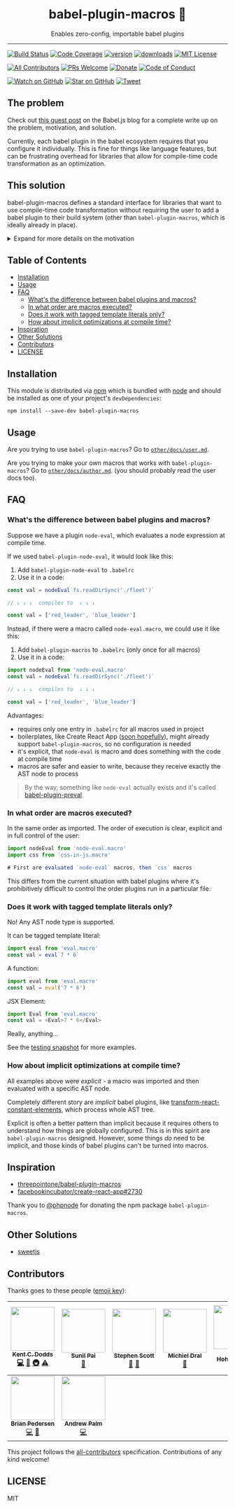 <div align="center">
<h1>babel-plugin-macros 🎣</h1>

Enables zero-config, importable babel plugins

</div>

<hr />

[![Build Status][build-badge]][build]
[![Code Coverage][coverage-badge]][coverage]
[![version][version-badge]][package]
[![downloads][downloads-badge]][npmchart]
[![MIT License][license-badge]][license]

[![All Contributors](https://img.shields.io/badge/all_contributors-9-orange.svg?style=flat-square)](#contributors)
[![PRs Welcome][prs-badge]][prs]
[![Donate][donate-badge]][donate]
[![Code of Conduct][coc-badge]][coc]

[![Watch on GitHub][github-watch-badge]][github-watch]
[![Star on GitHub][github-star-badge]][github-star]
[![Tweet][twitter-badge]][twitter]

## The problem

Check out <a href="https://babeljs.io/blog/2017/09/11/zero-config-with-babel-plugin-macros" rel="nofollow">this guest post</a> on the Babel.js blog for a complete write up on the problem, motivation, and solution.

Currently, each babel plugin in the babel ecosystem requires that you configure
it individually. This is fine for things like language features, but can be
frustrating overhead for libraries that allow for compile-time code
transformation as an optimization.

## This solution

babel-plugin-macros defines a standard interface for libraries that want to use
compile-time code transformation without requiring the user to add a babel
plugin to their build system (other than `babel-plugin-macros`, which is ideally
already in place).

<details>

<summary>Expand for more details on the motivation</summary>

For instance, many css-in-js libraries have a css tagged template string
function:

```js
const styles = css`
  .red {
    color: red;
  }
`
```

The function compiles your css into (for example) an object with generated class
names for each of the classes you defined in your css:

```js
console.log(styles) // { red: "1f-d34j8rn43y587t" }
```

This class name can be generated at runtime (in the browser), but this has some
disadvantages:

* There is cpu usage/time overhead; the client needs to run the code to generate
  these classes every time the page loads
* There is code bundle size overhead; the client needs to receive a CSS parser
  in order to generate these class names, and shipping this makes the amount of
  js the client needs to parse larger.

To help solve those issues, many css-in-js libraries write their own babel
plugin that generates the class names at compile-time instead of runtime:

```js
// Before running through babel:
const styles = css`
  .red {
    color: red;
  }
`
// After running through babel, with the library-specific plugin:
const styles = {red: '1f-d34j8rn43y587t'}
```

If the css-in-js library supported babel-plugin-macros instead, then they wouldn't need
their own babel plugin to compile these out; they could instead rely on
babel-plugin-macros to do it for them. So if a user already had babel-plugin-macros installed
and configured with babel, then they wouldn't need to change their babel
configuration to get the compile-time benefits of the library. This would be
most useful if the boilerplate they were using came with babel-plugin-macros out of the
box, which is what we're hoping will be true for create-react-app in the future.

Although css-in-js is the most common example, there are lots of other things
you could use `babel-plugin-macros` for, like:

* Compiling GraphQL fragments into objects so that the client doesn't need a
  GraphQL parser
* Eval-ing out code at compile time that will be baked into the runtime code,
  for instance to get a list of directories in the filesystem (see
  [preval][preval])

</details>

## Table of Contents

<!-- START doctoc generated TOC please keep comment here to allow auto update -->

<!-- DON'T EDIT THIS SECTION, INSTEAD RE-RUN doctoc TO UPDATE -->

* [Installation](#installation)
* [Usage](#usage)
* [FAQ](#faq)
  * [What's the difference between babel plugins and macros?](#whats-the-difference-between-babel-plugins-and-macros)
  * [In what order are macros executed?](#in-what-order-are-macros-executed)
  * [Does it work with tagged template literals only?](#does-it-work-with-tagged-template-literals-only)
  * [How about implicit optimizations at compile time?](#how-about-implicit-optimizations-at-compile-time)
* [Inspiration](#inspiration)
* [Other Solutions](#other-solutions)
* [Contributors](#contributors)
* [LICENSE](#license)

<!-- END doctoc generated TOC please keep comment here to allow auto update -->

## Installation

This module is distributed via [npm][npm] which is bundled with [node][node] and
should be installed as one of your project's `devDependencies`:

```
npm install --save-dev babel-plugin-macros
```

## Usage

Are you trying to use `babel-plugin-macros`? Go to
[`other/docs/user.md`](https://github.com/kentcdodds/babel-plugin-macros/blob/master/other/docs/user.md).

Are you trying to make your own macros that works with `babel-plugin-macros`? Go to
[`other/docs/author.md`](https://github.com/kentcdodds/babel-plugin-macros/blob/master/other/docs/author.md).
(you should probably read the user docs too).

## FAQ

### What's the difference between babel plugins and macros?

Suppose we have a plugin `node-eval`, which evaluates a node expression at compile time.

If we used `babel-plugin-node-eval`, it would look like this:

1. Add `babel-plugin-node-eval` to `.babelrc`
2. Use it in a code:

```js
const val = nodeEval`fs.readDirSync('./fleet')`

// ↓ ↓ ↓  compiles to  ↓ ↓ ↓

const val = ['red_leader', 'blue_leader']
```

Instead, if there were a macro called `node-eval.macro`, we could use
it like this:

1. Add `babel-plugin-macros` to `.babelrc` (only once for all macros)
2. Use it in a code:

```js
import nodeEval from 'node-eval.macro'
const val = nodeEval`fs.readDirSync('./fleet')`

// ↓ ↓ ↓  compiles to  ↓ ↓ ↓

const val = ['red_leader', 'blue_leader']
```

Advantages:

* requires only one entry in `.babelrc` for all macros used in project
* boilerplates, like Create React App ([soon hopefully][cra-issue]), might already support `babel-plugin-macros`, so no configuration is needed
* it's explicit, that `node-eval` is macro and does something with the code at compile time
* macros are safer and easier to write, because they receive exactly the AST node to process

> By the way, something like `node-eval` actually exists and it's called [babel-plugin-preval][preval].

### In what order are macros executed?

In the same order as imported. The order of execution is clear, explicit
and in full control of the user:

```js
import nodeEval from 'node-eval.macro'
import css from 'css-in-js.macro'

# First are evaluated `node-eval` macros, then `css` macros
```

This differs from the current situation with babel plugins where
it's prohibitively difficult to control the order plugins run in
a particular file.

### Does it work with tagged template literals only?

No! Any AST node type is supported.

It can be tagged template literal:

```js
import eval from 'eval.macro'
const val = eval`7 * 6`
```

A function:

```js
import eval from 'eval.macro'
const val = eval('7 * 6')
```

JSX Element:

```js
import Eval from 'eval.macro'
const val = <Eval>7 * 6</Eval>
```

Really, anything...

See the [testing snapshot](https://github.com/kentcdodds/babel-plugin-macros/blob/master/src/__tests__/__snapshots__/index.js.snap) for more examples.

### How about implicit optimizations at compile time?

All examples above were _explicit_ - a macro was imported and then evaluated
with a specific AST node.

Completely different story are _implicit_ babel plugins, like
[transform-react-constant-elements](https://babeljs.io/docs/plugins/transform-react-constant-elements/),
which process whole AST tree.

Explicit is often a better pattern than implicit because it requires others to understand
how things are globally configured. This is in this spirit are `babel-plugin-macros` designed.
However, some things _do_ need to be implicit, and those kinds of babel plugins can't be
turned into macros.

## Inspiration

* [threepointone/babel-plugin-macros](https://github.com/threepointone/babel-plugin-macros)
* [facebookincubator/create-react-app#2730][cra-issue]

Thank you to [@phpnode](https://github.com/phpnode) for donating the npm package `babel-plugin-macros`.

## Other Solutions

* [sweetjs](http://sweetjs.org/)

## Contributors

Thanks goes to these people ([emoji key][emojis]):

<!-- ALL-CONTRIBUTORS-LIST:START - Do not remove or modify this section -->

<!-- prettier-ignore -->
| [<img src="https://avatars.githubusercontent.com/u/1500684?v=3" width="100px;"/><br /><sub><b>Kent C. Dodds</b></sub>](https://kentcdodds.com)<br />[💻](https://github.com/kentcdodds/babel-plugin-macros/commits?author=kentcdodds "Code") [📖](https://github.com/kentcdodds/babel-plugin-macros/commits?author=kentcdodds "Documentation") [🚇](#infra-kentcdodds "Infrastructure (Hosting, Build-Tools, etc)") [⚠️](https://github.com/kentcdodds/babel-plugin-macros/commits?author=kentcdodds "Tests") | [<img src="https://avatars1.githubusercontent.com/u/18808?v=3" width="100px;"/><br /><sub><b>Sunil Pai</b></sub>](https://github.com/threepointone)<br />[🤔](#ideas-threepointone "Ideas, Planning, & Feedback") | [<img src="https://avatars3.githubusercontent.com/u/1341513?v=3" width="100px;"/><br /><sub><b>Stephen Scott</b></sub>](http://suchipi.com/)<br />[💬](#question-suchipi "Answering Questions") [📖](https://github.com/kentcdodds/babel-plugin-macros/commits?author=suchipi "Documentation") | [<img src="https://avatars1.githubusercontent.com/u/767261?v=4" width="100px;"/><br /><sub><b>Michiel Dral</b></sub>](http://twitter.com/dralletje)<br />[🤔](#ideas-dralletje "Ideas, Planning, & Feedback") | [<img src="https://avatars2.githubusercontent.com/u/662750?v=4" width="100px;"/><br /><sub><b>Kye Hohenberger</b></sub>](https://github.com/tkh44)<br />[🤔](#ideas-tkh44 "Ideas, Planning, & Feedback") | [<img src="https://avatars1.githubusercontent.com/u/11481355?v=4" width="100px;"/><br /><sub><b>Mitchell Hamilton</b></sub>](https://hamil.town)<br />[💻](https://github.com/kentcdodds/babel-plugin-macros/commits?author=mitchellhamilton "Code") [⚠️](https://github.com/kentcdodds/babel-plugin-macros/commits?author=mitchellhamilton "Tests") | [<img src="https://avatars1.githubusercontent.com/u/1288694?v=4" width="100px;"/><br /><sub><b>Justin Hall</b></sub>](https://github.com/wKovacs64)<br />[📖](https://github.com/kentcdodds/babel-plugin-macros/commits?author=wKovacs64 "Documentation") |
| :---: | :---: | :---: | :---: | :---: | :---: | :---: |
| [<img src="https://avatars3.githubusercontent.com/u/1903016?v=4" width="100px;"/><br /><sub><b>Brian Pedersen</b></sub>](https://github.com/PiereDome)<br />[💻](https://github.com/kentcdodds/babel-plugin-macros/commits?author=PiereDome "Code") [📖](https://github.com/kentcdodds/babel-plugin-macros/commits?author=PiereDome "Documentation") | [<img src="https://avatars3.githubusercontent.com/u/4495237?v=4" width="100px;"/><br /><sub><b>Andrew Palm</b></sub>](https://github.com/apalm)<br />[💻](https://github.com/kentcdodds/babel-plugin-macros/commits?author=apalm "Code") |

<!-- ALL-CONTRIBUTORS-LIST:END -->

This project follows the [all-contributors][all-contributors] specification.
Contributions of any kind welcome!

## LICENSE

MIT

[npm]: https://www.npmjs.com/
[node]: https://nodejs.org
[build-badge]: https://img.shields.io/travis/kentcdodds/babel-plugin-macros.svg?style=flat-square
[build]: https://travis-ci.org/kentcdodds/babel-plugin-macros
[coverage-badge]: https://img.shields.io/codecov/c/github/kentcdodds/babel-plugin-macros.svg?style=flat-square
[coverage]: https://codecov.io/github/kentcdodds/babel-plugin-macros
[version-badge]: https://img.shields.io/npm/v/babel-plugin-macros.svg?style=flat-square
[package]: https://www.npmjs.com/package/babel-plugin-macros
[downloads-badge]: https://img.shields.io/npm/dm/babel-plugin-macros.svg?style=flat-square
[npmchart]: http://npmcharts.com/compare/babel-plugin-macros
[license-badge]: https://img.shields.io/npm/l/babel-plugin-macros.svg?style=flat-square
[license]: https://github.com/kentcdodds/babel-plugin-macros/blob/master/LICENSE
[prs-badge]: https://img.shields.io/badge/PRs-welcome-brightgreen.svg?style=flat-square
[prs]: http://makeapullrequest.com
[donate-badge]: https://img.shields.io/badge/$-support-green.svg?style=flat-square
[donate]: http://kcd.im/donate
[coc-badge]: https://img.shields.io/badge/code%20of-conduct-ff69b4.svg?style=flat-square
[coc]: https://github.com/kentcdodds/babel-plugin-macros/blob/master/other/CODE_OF_CONDUCT.md
[github-watch-badge]: https://img.shields.io/github/watchers/kentcdodds/babel-plugin-macros.svg?style=social
[github-watch]: https://github.com/kentcdodds/babel-plugin-macros/watchers
[github-star-badge]: https://img.shields.io/github/stars/kentcdodds/babel-plugin-macros.svg?style=social
[github-star]: https://github.com/kentcdodds/babel-plugin-macros/stargazers
[twitter]: https://twitter.com/intent/tweet?text=Check%20out%20babel-plugin-macros!%20https://github.com/kentcdodds/babel-plugin-macros%20%F0%9F%91%8D
[twitter-badge]: https://img.shields.io/twitter/url/https/github.com/kentcdodds/babel-plugin-macros.svg?style=social
[emojis]: https://github.com/kentcdodds/all-contributors#emoji-key
[all-contributors]: https://github.com/kentcdodds/all-contributors
[preval]: https://github.com/kentcdodds/babel-plugin-preval
[cra-issue]: https://github.com/facebookincubator/create-react-app/issues/2730
